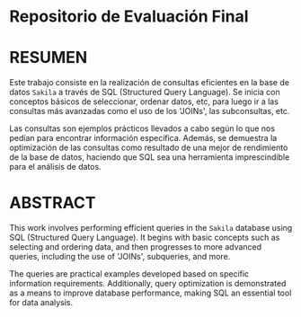 # Repositorio de Evaluación Final

# RESUMEN
Este trabajo consiste en la realización de consultas eficientes en la base de datos `Sakila` a través de SQL (Structured Query Language). Se inicia con conceptos básicos de seleccionar, ordenar datos, etc, para luego ir a las consultas más avanzadas como el uso de los 'JOINs', las subconsultas, etc.

Las consultas son ejemplos prácticos llevados a cabo según lo que nos pedían para encontrar información específica. Además, se demuestra la optimización de las consultas como resultado de una mejor de rendimiento de la base de datos, haciendo que SQL sea una herramienta imprescindible para el análisis de datos. 

# ABSTRACT
This work involves performing efficient queries in the `Sakila` database using SQL (Structured Query Language). It begins with basic concepts such as selecting and ordering data, and then progresses to more advanced queries, including the use of 'JOINs', subqueries, and more.

The queries are practical examples developed based on specific information requirements. Additionally, query optimization is demonstrated as a means to improve database performance, making SQL an essential tool for data analysis.
